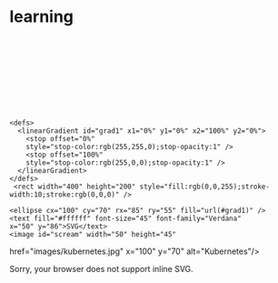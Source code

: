 # learning

<svg height="130" width="500">

    <defs>
      <linearGradient id="grad1" x1="0%" y1="0%" x2="100%" y2="0%">
        <stop offset="0%"
        style="stop-color:rgb(255,255,0);stop-opacity:1" />
        <stop offset="100%"
        style="stop-color:rgb(255,0,0);stop-opacity:1" />
      </linearGradient>
    </defs>
     <rect width="400" height="200" style="fill:rgb(0,0,255);stroke-width:10;stroke:rgb(0,0,0)" />
 <!--   <img fill="#ffffff" id="scream" width="50" height="45"
src="images/kubernetes.jpg"  x="100" y="70" alt="Kubernetes"/> --> 
    <ellipse cx="100" cy="70" rx="85" ry="55" fill="url(#grad1)" />
    <text fill="#ffffff" font-size="45" font-family="Verdana"
    x="50" y="86">SVG</text>
    <image id="scream" width="50" height="45"
href="images/kubernetes.jpg"  x="100" y="70" alt="Kubernetes"/>
    
  Sorry, your browser does not support inline SVG.
  </svg>